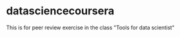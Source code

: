 datasciencecoursera
===================

This is for peer review exercise in the class "Tools for data scientist"
